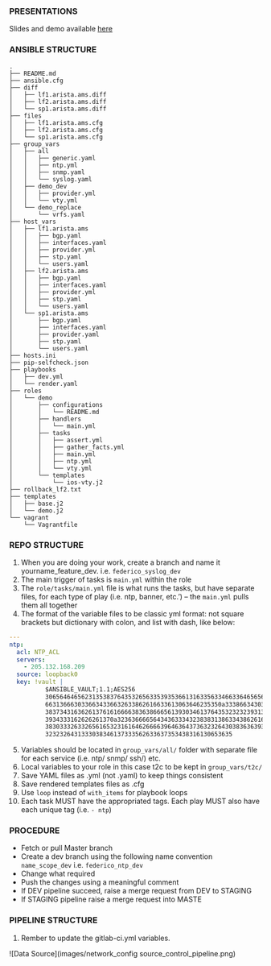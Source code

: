 ### PRESENTATIONS

Slides and demo available [here](https://drive.google.com/open?id=1Zamehrjm5x2Ou0f3R0oTaQq628rBTn9C)

### ANSIBLE STRUCTURE

```
.
├── README.md
├── ansible.cfg
├── diff
│   ├── lf1.arista.ams.diff
│   ├── lf2.arista.ams.diff
│   └── sp1.arista.ams.diff
├── files
│   ├── lf1.arista.ams.cfg
│   ├── lf2.arista.ams.cfg
│   └── sp1.arista.ams.cfg
├── group_vars
│   ├── all
│   │   ├── generic.yaml
│   │   ├── ntp.yml
│   │   ├── snmp.yaml
│   │   └── syslog.yaml
│   ├── demo_dev
│   │   ├── provider.yml
│   │   └── vty.yml
│   └── demo_replace
│       └── vrfs.yaml
├── host_vars
│   ├── lf1.arista.ams
│   │   ├── bgp.yaml
│   │   ├── interfaces.yaml
│   │   ├── provider.yml
│   │   ├── stp.yaml
│   │   └── users.yaml
│   ├── lf2.arista.ams
│   │   ├── bgp.yaml
│   │   ├── interfaces.yaml
│   │   ├── provider.yml
│   │   ├── stp.yaml
│   │   └── users.yaml
│   └── sp1.arista.ams
│       ├── bgp.yaml
│       ├── interfaces.yaml
│       ├── provider.yaml
│       ├── stp.yaml
│       └── users.yaml
├── hosts.ini
├── pip-selfcheck.json
├── playbooks
│   ├── dev.yml
│   └── render.yaml
├── roles
│   └── demo
│       ├── configurations
│       │   └── README.md
│       ├── handlers
│       │   └── main.yml
│       ├── tasks
│       │   ├── assert.yml
│       │   ├── gather_facts.yml
│       │   ├── main.yml
│       │   ├── ntp.yml
│       │   └── vty.yml
│       └── templates
│           └── ios-vty.j2
├── rollback_lf2.txt
├── templates
│   ├── base.j2
│   └── demo.j2
└── vagrant
    └── Vagrantfile
```

### REPO STRUCTURE

1. When you are doing your work, create a branch and name it yourname_feature_dev. i.e. `federico_syslog_dev`
2. The main trigger of tasks is `main.yml` within the role
3. The `role/tasks/main.yml` file is what runs the tasks, but have separate files, for each type of play (i.e. ntp, banner, etc.’) – the `main.yml` pulls them all together
4. The format of the variable files to be classic yml format: not square brackets but dictionary with colon, and list with dash, like below:

```yaml
---
ntp:
  acl: NTP_ACL
  servers:
    - 205.132.168.209
  source: loopback0
  key: !vault |
          $ANSIBLE_VAULT;1.1;AES256
          30656464656231353837643532656335393536613163356334663364656565343034353961386264
          6631366630336634336632633862616633613063646235350a333866343034333462363334306332
          38373431636261376161666638363866656139303461376435323232393138303837366336366338
          3934333162626261370a323636666564343633343238383138633438626161623765356564383364
          38303332633265616532316164626666396463643736323264303836363934333566383263646662
          3232326431333038346137333562633637353438316130653635
```

5. Variables should be located in `group_vars/all/`  folder with separate file for each service (i.e. ntp/ snmp/ ssh/) etc.
6. Local variables to your role in this case t2c to be kept in `group_vars/t2c/`
7. Save YAML files as .yml (not .yaml) to keep things consistent
8. Save rendered templates files as .cfg
9. Use `loop` instead of `with_items` for playbook loops
10. Each task MUST have the appropriated tags. Each play MUST also have each unique tag (i.e. `- ntp`)

### PROCEDURE

* Fetch or pull Master branch
* Create a dev branch using the following name convention `name_scope_dev` i.e. `federico_ntp_dev`
* Change what required
* Push the changes using a meaningful comment
* If DEV pipeline succeed, raise a merge request from DEV to STAGING
* If STAGING pipeline raise a merge request into MASTE


### PIPELINE STRUCTURE

1. Rember to update the gitlab-ci.yml variables.

![Data Source](images/network_config source_control_pipeline.png)
